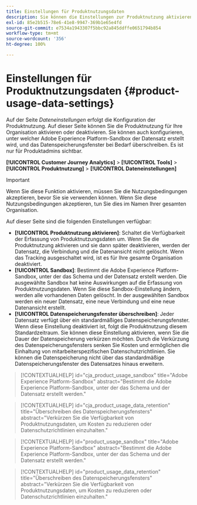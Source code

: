 ```yaml
---
title: Einstellungen für Produktnutzungsdaten
description: Sie können die Einstellungen zur Produktnutzung aktivieren, deaktivieren oder konfigurieren.
exl-id: 85e2b515-78e6-41e8-9947-369b1e65e4fd
source-git-commit: e7534a1943307f5bbc92a845ddffe0651794b854
workflow-type: tm+mt
source-wordcount: '356'
ht-degree: 100%

---
```


# Einstellungen für Produktnutzungsdaten {#product-usage-data-settings}

Auf der Seite _Dateneinstellungen_ erfolgt die Konfiguration der Produktnutzung. Auf dieser Seite können Sie die Produktnutzung für Ihre Organisation aktivieren oder deaktivieren. Sie können auch konfigurieren, unter welcher Adobe Experience Platform-Sandbox der Datensatz erstellt wird, und das Datenspeicherungsfenster bei Bedarf überschreiben. Es ist nur für Produktadmins sichtbar.

**[!UICONTROL Customer Journey Analytics]** > **[!UICONTROL Tools]** > **[!UICONTROL Produktnutzung]** > **[!UICONTROL Dateneinstellungen]**

>[!IMPORTANT]
>Wenn Sie diese Funktion aktivieren, müssen Sie die Nutzungsbedingungen akzeptieren, bevor Sie sie verwenden können. Wenn Sie diese Nutzungsbedingungen akzeptieren, tun Sie dies im Namen Ihrer gesamten Organisation.

Auf dieser Seite sind die folgenden Einstellungen verfügbar:

* **[!UICONTROL Produktnutzung aktivieren]**: Schaltet die Verfügbarkeit der Erfassung von Produktnutzungsdaten um. Wenn Sie die Produktnutzung aktivieren und sie dann später deaktivieren, werden der Datensatz, die Verbindung und die Datenansicht nicht gelöscht. Wenn das Tracking ausgeschaltet wird, ist es für Ihre gesamte Organisation deaktiviert.
* **[!UICONTROL Sandbox]**: Bestimmt die Adobe Experience Platform-Sandbox, unter der das Schema und der Datensatz erstellt werden. Die ausgewählte Sandbox hat keine Auswirkungen auf die Erfassung von Produktnutzungsdaten. Wenn Sie diese Sandbox-Einstellung ändern, werden alle vorhandenen Daten gelöscht. In der ausgewählten Sandbox werden ein neuer Datensatz, eine neue Verbindung und eine neue Datenansicht erstellt.
* **[!UICONTROL Datenspeicherungsfenster überschreiben]**: Jeder Datensatz verfügt über ein standardmäßiges Datenspeicherungsfenster. Wenn diese Einstellung deaktiviert ist, folgt die Produktnutzung diesem Standardzeitraum. Sie können diese Einstellung aktivieren, wenn Sie die Dauer der Datenspeicherung verkürzen möchten. Durch die Verkürzung des Datenspeicherungsfensters senken Sie Kosten und ermöglichen die Einhaltung von mitarbeiterspezifischen Datenschutzrichtlinien. Sie können die Datenspeicherung nicht über das standardmäßige Datenspeicherungsfenster des Datensatzes hinaus erweitern.

>[!CONTEXTUALHELP]
>id="cja_product_usage_sandbox"
>title="Adobe Experience Platform-Sandbox"
>abstract="Bestimmt die Adobe Experience Platform-Sandbox, unter der das Schema und der Datensatz erstellt werden."

>[!CONTEXTUALHELP]
>id="cja_product_usage_data_retention"
>title="Überschreiben des Datenspeicherungsfensters"
>abstract="Verkürzen Sie die Verfügbarkeit von Produktnutzungsdaten, um Kosten zu reduzieren oder Datenschutzrichtlinien einzuhalten."

>[!CONTEXTUALHELP]
>id="product_usage_sandbox"
>title="Adobe Experience Platform-Sandbox"
>abstract="Bestimmt die Adobe Experience Platform-Sandbox, unter der das Schema und der Datensatz erstellt werden."

>[!CONTEXTUALHELP]
>id="product_usage_data_retention"
>title="Überschreiben des Datenspeicherungsfensters"
>abstract="Verkürzen Sie die Verfügbarkeit von Produktnutzungsdaten, um Kosten zu reduzieren oder Datenschutzrichtlinien einzuhalten."
